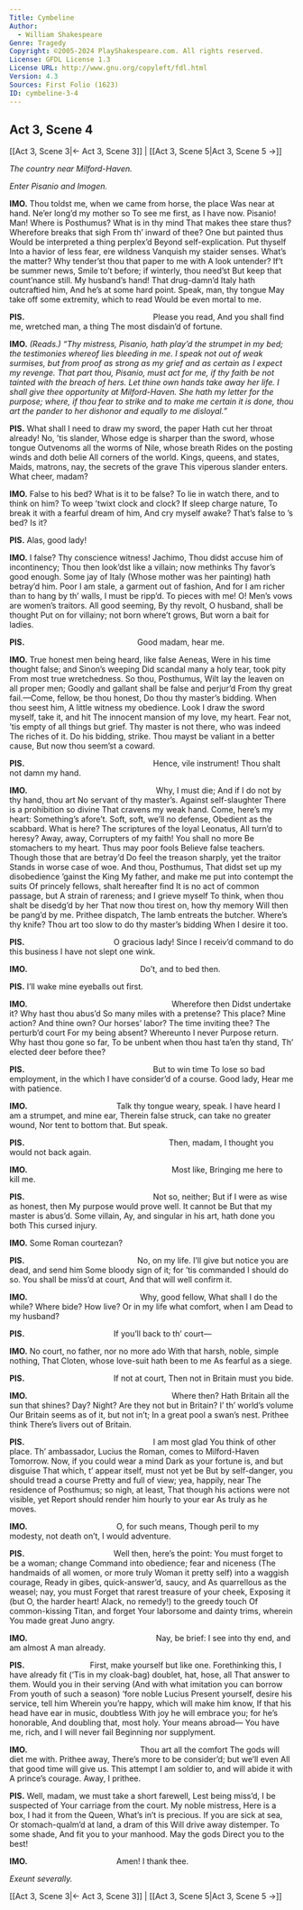 ```yaml
---
Title: Cymbeline
Author: 
  - William Shakespeare
Genre: Tragedy
Copyright: ©2005-2024 PlayShakespeare.com. All rights reserved.
License: GFDL License 1.3
License URL: http://www.gnu.org/copyleft/fdl.html
Version: 4.3
Sources: First Folio (1623)
ID: cymbeline-3-4
---
```


## Act 3, Scene 4
[[Act 3, Scene 3|← Act 3, Scene 3]] | [[Act 3, Scene 5|Act 3, Scene 5 →]]

*The country near Milford-Haven.*

*Enter Pisanio and Imogen.*

**IMO.**
Thou toldst me, when we came from horse, the place
Was near at hand. Ne’er long’d my mother so
To see me first, as I have now. Pisanio! Man!
Where is Posthumus? What is in thy mind
That makes thee stare thus? Wherefore breaks that sigh
From th’ inward of thee? One but painted thus
Would be interpreted a thing perplex’d
Beyond self-explication. Put thyself
Into a havior of less fear, ere wildness
Vanquish my staider senses. What’s the matter?
Why tender’st thou that paper to me with
A look untender? If’t be summer news,
Smile to’t before; if winterly, thou need’st
But keep that count’nance still. My husband’s hand!
That drug-damn’d Italy hath outcraftied him,
And he’s at some hard point. Speak, man, thy tongue
May take off some extremity, which to read
Would be even mortal to me.

**PIS.**
                Please you read,
And you shall find me, wretched man, a thing
The most disdain’d of fortune.

**IMO.**
*(Reads.)*
*“Thy mistress, Pisanio, hath play’d the strumpet in my bed; the testimonies whereof lies bleeding in me. I speak not out of weak surmises, but from proof as strong as my grief and as certain as I expect my revenge. That part thou, Pisanio, must act for me, if thy faith be not tainted with the breach of hers. Let thine own hands take away her life. I shall give thee opportunity at Milford-Haven. She hath my letter for the purpose; where, if thou fear to strike and to make me certain it is done, thou art the pander to her dishonor and equally to me disloyal.”*

**PIS.**
What shall I need to draw my sword, the paper
Hath cut her throat already! No, ’tis slander,
Whose edge is sharper than the sword, whose tongue
Outvenoms all the worms of Nile, whose breath
Rides on the posting winds and doth belie
All corners of the world. Kings, queens, and states,
Maids, matrons, nay, the secrets of the grave
This viperous slander enters. What cheer, madam?

**IMO.**
False to his bed? What is it to be false?
To lie in watch there, and to think on him?
To weep ’twixt clock and clock? If sleep charge nature,
To break it with a fearful dream of him,
And cry myself awake? That’s false to ’s bed? Is it?

**PIS.**
Alas, good lady!

**IMO.**
I false? Thy conscience witness! Jachimo,
Thou didst accuse him of incontinency;
Thou then look’dst like a villain; now methinks
Thy favor’s good enough. Some jay of Italy
(Whose mother was her painting) hath betray’d him.
Poor I am stale, a garment out of fashion,
And for I am richer than to hang by th’ walls,
I must be ripp’d. To pieces with me! O!
Men’s vows are women’s traitors. All good seeming,
By thy revolt, O husband, shall be thought
Put on for villainy; not born where’t grows,
But worn a bait for ladies.

**PIS.**
              Good madam, hear me.

**IMO.**
True honest men being heard, like false Aeneas,
Were in his time thought false; and Sinon’s weeping
Did scandal many a holy tear, took pity
From most true wretchedness. So thou, Posthumus,
Wilt lay the leaven on all proper men;
Goodly and gallant shall be false and perjur’d
From thy great fail.—Come, fellow, be thou honest,
Do thou thy master’s bidding. When thou seest him,
A little witness my obedience. Look
I draw the sword myself, take it, and hit
The innocent mansion of my love, my heart.
Fear not, ’tis empty of all things but grief.
Thy master is not there, who was indeed
The riches of it. Do his bidding, strike.
Thou mayst be valiant in a better cause,
But now thou seem’st a coward.

**PIS.**
                Hence, vile instrument!
Thou shalt not damn my hand.

**IMO.**
                Why, I must die;
And if I do not by thy hand, thou art
No servant of thy master’s. Against self-slaughter
There is a prohibition so divine
That cravens my weak hand. Come, here’s my heart:
Something’s afore’t. Soft, soft, we’ll no defense,
Obedient as the scabbard. What is here?
The scriptures of the loyal Leonatus,
All turn’d to heresy? Away, away,
Corrupters of my faith! You shall no more
Be stomachers to my heart. Thus may poor fools
Believe false teachers. Though those that are betray’d
Do feel the treason sharply, yet the traitor
Stands in worse case of woe. And thou, Posthumus,
That didst set up my disobedience ’gainst the King
My father, and make me put into contempt the suits
Of princely fellows, shalt hereafter find
It is no act of common passage, but
A strain of rareness; and I grieve myself
To think, when thou shalt be disedg’d by her
That now thou tirest on, how thy memory
Will then be pang’d by me. Prithee dispatch,
The lamb entreats the butcher. Where’s thy knife?
Thou art too slow to do thy master’s bidding
When I desire it too.

**PIS.**
           O gracious lady!
Since I receiv’d command to do this business
I have not slept one wink.

**IMO.**
              Do’t, and to bed then.

**PIS.**
I’ll wake mine eyeballs out first.

**IMO.**
                  Wherefore then
Didst undertake it? Why hast thou abus’d
So many miles with a pretense? This place?
Mine action? And thine own? Our horses’ labor?
The time inviting thee? The perturb’d court
For my being absent? Whereunto I never
Purpose return. Why hast thou gone so far,
To be unbent when thou hast ta’en thy stand,
Th’ elected deer before thee?

**PIS.**
                But to win time
To lose so bad employment, in the which
I have consider’d of a course. Good lady,
Hear me with patience.

**IMO.**
           Talk thy tongue weary, speak.
I have heard I am a strumpet, and mine ear,
Therein false struck, can take no greater wound,
Nor tent to bottom that. But speak.

**PIS.**
                  Then, madam,
I thought you would not back again.

**IMO.**
                  Most like,
Bringing me here to kill me.

**PIS.**
                Not so, neither;
But if I were as wise as honest, then
My purpose would prove well. It cannot be
But that my master is abus’d. Some villain,
Ay, and singular in his art, hath done you both
This cursed injury.

**IMO.**
Some Roman courtezan?

**PIS.**
              No, on my life.
I’ll give but notice you are dead, and send him
Some bloody sign of it; for ’tis commanded
I should do so. You shall be miss’d at court,
And that will well confirm it.

**IMO.**
              Why, good fellow,
What shall I do the while? Where bide? How live?
Or in my life what comfort, when I am
Dead to my husband?

**PIS.**
           If you’ll back to th’ court⁠—

**IMO.**
No court, no father, nor no more ado
With that harsh, noble, simple nothing,
That Cloten, whose love-suit hath been to me
As fearful as a siege.

**PIS.**
           If not at court,
Then not in Britain must you bide.

**IMO.**
                  Where then?
Hath Britain all the sun that shines? Day? Night?
Are they not but in Britain? I’ th’ world’s volume
Our Britain seems as of it, but not in’t;
In a great pool a swan’s nest. Prithee think
There’s livers out of Britain.

**PIS.**
                I am most glad
You think of other place. Th’ ambassador,
Lucius the Roman, comes to Milford-Haven
Tomorrow. Now, if you could wear a mind
Dark as your fortune is, and but disguise
That which, t’ appear itself, must not yet be
But by self-danger, you should tread a course
Pretty and full of view; yea, happily, near
The residence of Posthumus; so nigh, at least,
That though his actions were not visible, yet
Report should render him hourly to your ear
As truly as he moves.

**IMO.**
           O, for such means,
Though peril to my modesty, not death on’t,
I would adventure.

**PIS.**
           Well then, here’s the point:
You must forget to be a woman; change
Command into obedience; fear and niceness
(The handmaids of all women, or more truly
Woman it pretty self) into a waggish courage,
Ready in gibes, quick-answer’d, saucy, and
As quarrellous as the weasel; nay, you must
Forget that rarest treasure of your cheek,
Exposing it (but O, the harder heart!
Alack, no remedy!) to the greedy touch
Of common-kissing Titan, and forget
Your laborsome and dainty trims, wherein
You made great Juno angry.

**IMO.**
                Nay, be brief:
I see into thy end, and am almost
A man already.

**PIS.**
        First, make yourself but like one.
Forethinking this, I have already fit
(’Tis in my cloak-bag) doublet, hat, hose, all
That answer to them. Would you in their serving
(And with what imitation you can borrow
From youth of such a season) ’fore noble Lucius
Present yourself, desire his service, tell him
Wherein you’re happy, which will make him know,
If that his head have ear in music, doubtless
With joy he will embrace you; for he’s honorable,
And doubling that, most holy. Your means abroad⁠—
You have me, rich, and I will never fail
Beginning nor supplyment.

**IMO.**
              Thou art all the comfort
The gods will diet me with. Prithee away,
There’s more to be consider’d; but we’ll even
All that good time will give us. This attempt
I am soldier to, and will abide it with
A prince’s courage. Away, I prithee.

**PIS.**
Well, madam, we must take a short farewell,
Lest being miss’d, I be suspected of
Your carriage from the court. My noble mistress,
Here is a box, I had it from the Queen,
What’s in’t is precious. If you are sick at sea,
Or stomach-qualm’d at land, a dram of this
Will drive away distemper. To some shade,
And fit you to your manhood. May the gods
Direct you to the best!

**IMO.**
           Amen! I thank thee.

*Exeunt severally.*

[[Act 3, Scene 3|← Act 3, Scene 3]] | [[Act 3, Scene 5|Act 3, Scene 5 →]]